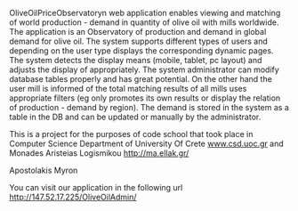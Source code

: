 OliveOilPriceObservatoryn web application enables viewing and matching of world production - demand in quantity of olive oil with mills worldwide. The application is an Observatory of production and demand in global demand for olive oil. The system supports different types of users and depending on the user type displays the corresponding dynamic pages. The system detects the display means (mobile, tablet, pc layout) and adjusts the display of appropriately. The system administrator can modify database tables properly and has great potential. On the other hand the user mill is informed of the total matching results of all mills uses appropriate filters (eg only promotes its own results or display the relation of production - demand by region). The demand is stored in the system as a table in the DB and can be updated or manually by the administrator.

This is a project for the purposes of code school that took place in Computer Science Department of University Of Crete
www.csd.uoc.gr and Monades Aristeias Logismikou http://ma.ellak.gr/

Apostolakis Myron

You can visit our application in the following url http://147.52.17.225/OliveOilAdmin/
